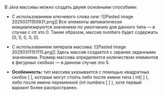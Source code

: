 
В Java массивы можно создать двумя основными способами:

- С использованием ключевого слова *new*:
![[Pasted image 20250311150931.png]]
Все элементы автоматически инициализируются значением по умолчанию для данного типа — в случае с int это 0. Таким образом, массив numbers будет содержать [0, 0, 0, 0, 0].

- С использованием литерала массива:
![[Pasted image 20250311151115.png]]
Здесь массив создается с заранее заданными значениями. Размер массива определяется количеством элементов в фигурных скобках — в данном случае это 5.

- **Особенность:** тип массива указывается с помощью квадратных скобок [ ], которые могут стоять либо после имени типа ( int[ ] ), либо после имени переменной (int numbers [ ] ), хотя первый вариант более распространен.